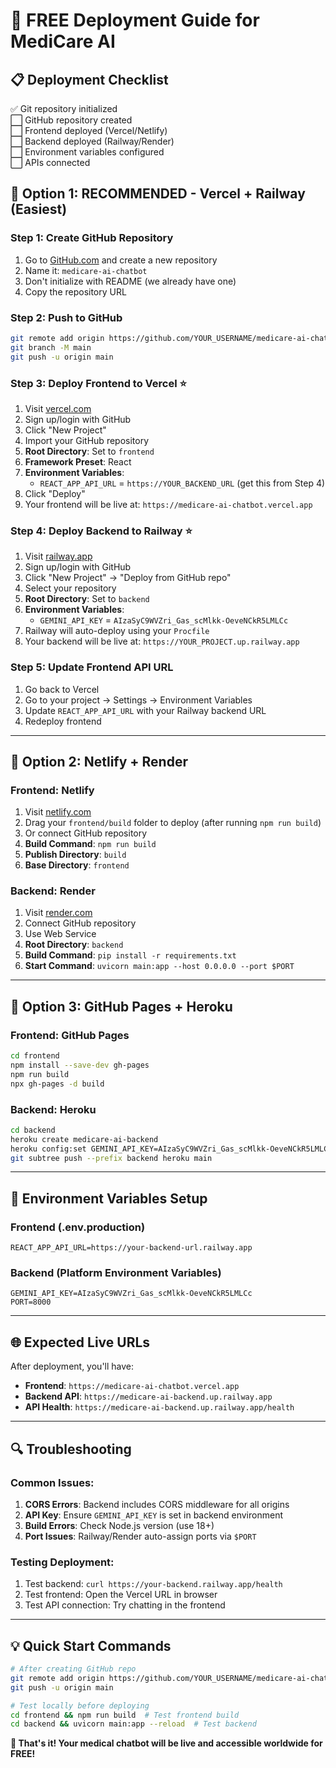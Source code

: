 # 🚀 FREE Deployment Guide for MediCare AI

## 📋 Deployment Checklist

✅ Git repository initialized  
⬜ GitHub repository created  
⬜ Frontend deployed (Vercel/Netlify)  
⬜ Backend deployed (Railway/Render)  
⬜ Environment variables configured  
⬜ APIs connected  

## 🎯 **Option 1: RECOMMENDED - Vercel + Railway (Easiest)**

### Step 1: Create GitHub Repository
1. Go to [GitHub.com](https://github.com) and create a new repository
2. Name it: `medicare-ai-chatbot`
3. Don't initialize with README (we already have one)
4. Copy the repository URL

### Step 2: Push to GitHub
```bash
git remote add origin https://github.com/YOUR_USERNAME/medicare-ai-chatbot.git
git branch -M main
git push -u origin main
```

### Step 3: Deploy Frontend to Vercel ⭐
1. Visit [vercel.com](https://vercel.com)
2. Sign up/login with GitHub
3. Click "New Project"
4. Import your GitHub repository
5. **Root Directory**: Set to `frontend`
6. **Framework Preset**: React
7. **Environment Variables**:
   - `REACT_APP_API_URL` = `https://YOUR_BACKEND_URL` (get this from Step 4)
8. Click "Deploy"
9. Your frontend will be live at: `https://medicare-ai-chatbot.vercel.app`

### Step 4: Deploy Backend to Railway ⭐
1. Visit [railway.app](https://railway.app)
2. Sign up/login with GitHub
3. Click "New Project" → "Deploy from GitHub repo"
4. Select your repository
5. **Root Directory**: Set to `backend`
6. **Environment Variables**:
   - `GEMINI_API_KEY` = `AIzaSyC9WVZri_Gas_scMlkk-OeveNCkR5LMLCc`
7. Railway will auto-deploy using your `Procfile`
8. Your backend will be live at: `https://YOUR_PROJECT.up.railway.app`

### Step 5: Update Frontend API URL
1. Go back to Vercel
2. Go to your project → Settings → Environment Variables
3. Update `REACT_APP_API_URL` with your Railway backend URL
4. Redeploy frontend

---

## 🎯 **Option 2: Netlify + Render**

### Frontend: Netlify
1. Visit [netlify.com](https://netlify.com)
2. Drag your `frontend/build` folder to deploy (after running `npm run build`)
3. Or connect GitHub repository
4. **Build Command**: `npm run build`
5. **Publish Directory**: `build`
6. **Base Directory**: `frontend`

### Backend: Render
1. Visit [render.com](https://render.com)
2. Connect GitHub repository
3. Use Web Service
4. **Root Directory**: `backend`
5. **Build Command**: `pip install -r requirements.txt`
6. **Start Command**: `uvicorn main:app --host 0.0.0.0 --port $PORT`

---

## 🎯 **Option 3: GitHub Pages + Heroku**

### Frontend: GitHub Pages
```bash
cd frontend
npm install --save-dev gh-pages
npm run build
npx gh-pages -d build
```

### Backend: Heroku
```bash
cd backend
heroku create medicare-ai-backend
heroku config:set GEMINI_API_KEY=AIzaSyC9WVZri_Gas_scMlkk-OeveNCkR5LMLCc
git subtree push --prefix backend heroku main
```

---

## 🔧 Environment Variables Setup

### Frontend (.env.production)
```env
REACT_APP_API_URL=https://your-backend-url.railway.app
```

### Backend (Platform Environment Variables)
```env
GEMINI_API_KEY=AIzaSyC9WVZri_Gas_scMlkk-OeveNCkR5LMLCc
PORT=8000
```

---

## 🌐 Expected Live URLs

After deployment, you'll have:
- **Frontend**: `https://medicare-ai-chatbot.vercel.app`
- **Backend API**: `https://medicare-ai-backend.up.railway.app`
- **API Health**: `https://medicare-ai-backend.up.railway.app/health`

---

## 🔍 Troubleshooting

### Common Issues:
1. **CORS Errors**: Backend includes CORS middleware for all origins
2. **API Key**: Ensure `GEMINI_API_KEY` is set in backend environment
3. **Build Errors**: Check Node.js version (use 18+)
4. **Port Issues**: Railway/Render auto-assign ports via `$PORT`

### Testing Deployment:
1. Test backend: `curl https://your-backend.railway.app/health`
2. Test frontend: Open the Vercel URL in browser
3. Test API connection: Try chatting in the frontend

---

## 💡 Quick Start Commands

```bash
# After creating GitHub repo
git remote add origin https://github.com/YOUR_USERNAME/medicare-ai-chatbot.git
git push -u origin main

# Test locally before deploying
cd frontend && npm run build  # Test frontend build
cd backend && uvicorn main:app --reload  # Test backend
```

**🎉 That's it! Your medical chatbot will be live and accessible worldwide for FREE!**
